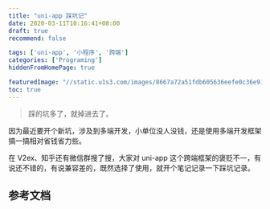 ```yaml
---
title: "uni-app 踩坑记"
date: 2020-03-11T10:16:41+08:00
draft: true
recommend: false

tags: ['uni-app', '小程序', '跨端']
categories: ['Programing']
hiddenFromHomePage: true

featuredImage: "//static.u1s3.com/images/8667a72a51fdb605636eefe0c36e91b0.jpg"
toc: true
---
```


> 踩的坑多了，就掉进去了。

因为最近要开个新坑，涉及到多端开发，小单位没人没钱，还是使用多端开发框架搞一搞相对省钱省力些。

在 V2ex、知乎还有微信群搜了搜，大家对 uni-app 这个跨端框架的褒贬不一，有说还不错的，有说兼容差的，既然选择了使用，就开个笔记记录一下踩坑记录。

<!--more-->



## 参考文档

